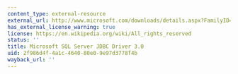 ```yaml
---
content_type: external-resource
external_url: http://www.microsoft.com/downloads/details.aspx?FamilyID=%20a737000d-68d0-4531-b65d-da0f2a735707&displaylang=en
has_external_license_warning: true
license: https://en.wikipedia.org/wiki/All_rights_reserved
status: ''
title: Microsoft SQL Server JDBC Driver 3.0
uid: 2f986d4f-4a1c-4640-80e0-9e97d3778f4b
wayback_url: ''
---
```

